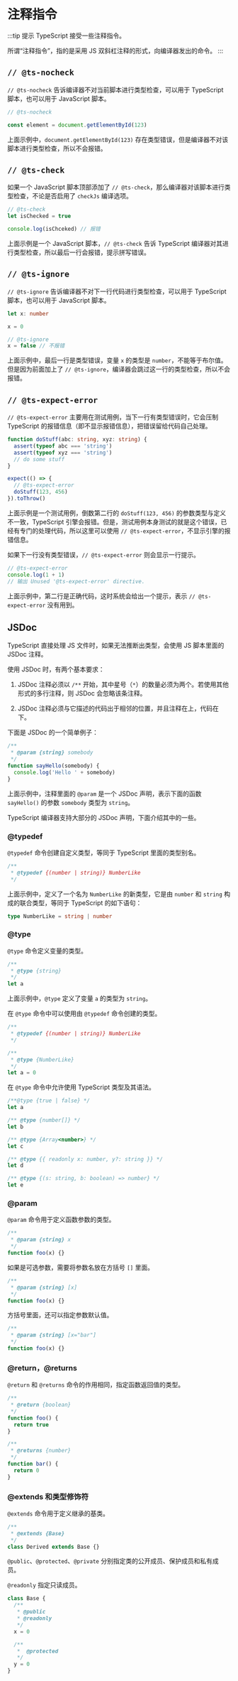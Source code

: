 # 注释指令

:::tip 提示
TypeScript 接受一些注释指令。

所谓“注释指令”，指的是采用 JS 双斜杠注释的形式，向编译器发出的命令。
:::

## `// @ts-nocheck`

`// @ts-nocheck` 告诉编译器不对当前脚本进行类型检查，可以用于 TypeScript 脚本，也可以用于 JavaScript 脚本。

```ts
// @ts-nocheck

const element = document.getElementById(123)
```

上面示例中，`document.getElementById(123)` 存在类型错误，但是编译器不对该脚本进行类型检查，所以不会报错。

## `// @ts-check`

如果一个 JavaScript 脚本顶部添加了 `// @ts-check`，那么编译器对该脚本进行类型检查，不论是否启用了 `checkJs` 编译选项。

```js
// @ts-check
let isChecked = true

console.log(isChceked) // 报错
```

上面示例是一个 JavaScript 脚本，`// @ts-check` 告诉 TypeScript 编译器对其进行类型检查，所以最后一行会报错，提示拼写错误。

## `// @ts-ignore`

`// @ts-ignore` 告诉编译器不对下一行代码进行类型检查，可以用于 TypeScript 脚本，也可以用于 JavaScript 脚本。

```ts
let x: number

x = 0

// @ts-ignore
x = false // 不报错
```

上面示例中，最后一行是类型错误，变量 `x` 的类型是 `number`，不能等于布尔值。但是因为前面加上了 `// @ts-ignore`，编译器会跳过这一行的类型检查，所以不会报错。

## `// @ts-expect-error`

`// @ts-expect-error` 主要用在测试用例，当下一行有类型错误时，它会压制 TypeScript 的报错信息（即不显示报错信息），把错误留给代码自己处理。

```ts
function doStuff(abc: string, xyz: string) {
  assert(typeof abc === 'string')
  assert(typeof xyz === 'string')
  // do some stuff
}

expect(() => {
  // @ts-expect-error
  doStuff(123, 456)
}).toThrow()
```

上面示例是一个测试用例，倒数第二行的 `doStuff(123, 456)` 的参数类型与定义不一致，TypeScript 引擎会报错。但是，测试用例本身测试的就是这个错误，已经有专门的处理代码，所以这里可以使用 `// @ts-expect-error`，不显示引擎的报错信息。

如果下一行没有类型错误，`// @ts-expect-error` 则会显示一行提示。

```ts
// @ts-expect-error
console.log(1 + 1)
// 输出 Unused '@ts-expect-error' directive.
```

上面示例中，第二行是正确代码，这时系统会给出一个提示，表示 `// @ts-expect-error` 没有用到。

## JSDoc

TypeScript 直接处理 JS 文件时，如果无法推断出类型，会使用 JS 脚本里面的 JSDoc 注释。

使用 JSDoc 时，有两个基本要求：

1. JSDoc 注释必须以 `/**` 开始，其中星号（`*`）的数量必须为两个。若使用其他形式的多行注释，则 JSDoc 会忽略该条注释。

2. JSDoc 注释必须与它描述的代码出于相邻的位置，并且注释在上，代码在下。

下面是 JSDoc 的一个简单例子：

```js
/**
 * @param {string} somebody
 */
function sayHello(somebody) {
  console.log('Hello ' + somebody)
}
```

上面示例中，注释里面的 `@param` 是一个 JSDoc 声明，表示下面的函数 `sayHello()` 的参数 `somebody` 类型为 `string`。

TypeScript 编译器支持大部分的 JSDoc 声明，下面介绍其中的一些。

### @typedef

`@typedef` 命令创建自定义类型，等同于 TypeScript 里面的类型别名。

```js
/**
 * @typedef {(number | string)} NumberLike
 */
```

上面示例中，定义了一个名为 `NumberLike` 的新类型，它是由 `number` 和 `string` 构成的联合类型，等同于 TypeScript 的如下语句：

```ts
type NumberLike = string | number
```

### @type

`@type` 命令定义变量的类型。

```js
/**
 * @type {string}
 */
let a
```

上面示例中，`@type` 定义了变量 `a` 的类型为 `string`。

在 `@type` 命令中可以使用由 `@typedef` 命令创建的类型。

```js
/**
 * @typedef {(number | string)} NumberLike
 */

/**
 * @type {NumberLike}
 */
let a = 0
```

在 `@type` 命令中允许使用 TypeScript 类型及其语法。

```js
/**@type {true | false} */
let a

/** @type {number[]} */
let b

/** @type {Array<number>} */
let c

/** @type {{ readonly x: number, y?: string }} */
let d

/** @type {(s: string, b: boolean) => number} */
let e
```

### @param

`@param` 命令用于定义函数参数的类型。

```js
/**
 * @param {string} x
 */
function foo(x) {}
```

如果是可选参数，需要将参数名放在方括号 `[]` 里面。

```js
/**
 * @param {string} [x]
 */
function foo(x) {}
```

方括号里面，还可以指定参数默认值。

```js
/**
 * @param {string} [x="bar"]
 */
function foo(x) {}
```

### @return，@returns

`@return` 和 `@returns` 命令的作用相同，指定函数返回值的类型。

```js
/**
 * @return {boolean}
 */
function foo() {
  return true
}

/**
 * @returns {number}
 */
function bar() {
  return 0
}
```

### @extends 和类型修饰符

`@extends` 命令用于定义继承的基类。

```js
/**
 * @extends {Base}
 */
class Derived extends Base {}
```

`@public`、`@protected`、`@private` 分别指定类的公开成员、保护成员和私有成员。

`@readonly` 指定只读成员。

```js
class Base {
  /**
   * @public
   * @readonly
   */
  x = 0

  /**
   *  @protected
   */
  y = 0
}
```
